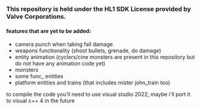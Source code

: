 ### This repository is held under the HL1 SDK License provided by Valve Corporations.

#### features that are yet to be added:
- camera punch when taking fall damage
- weapons functionality (shoot bullets, grenade, do damage)
- entity animation (cyclers/cine monsters are present in this repository but do not have any animation code yet)
- monsters
- some func_ entities
- platform entities and trains (that includes mister john_train too)

to compile the code you'll need to use visual studio 2022, maybe i'll port it to visual c++ 4 in the future

